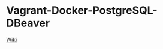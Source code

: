 # Vagrant-Docker-PostgreSQL-DBeaver

[Wiki](https://github.com/kurosawa-kuro/Vagrant-Docker-PostgreSQL-DBeaver/wiki)
